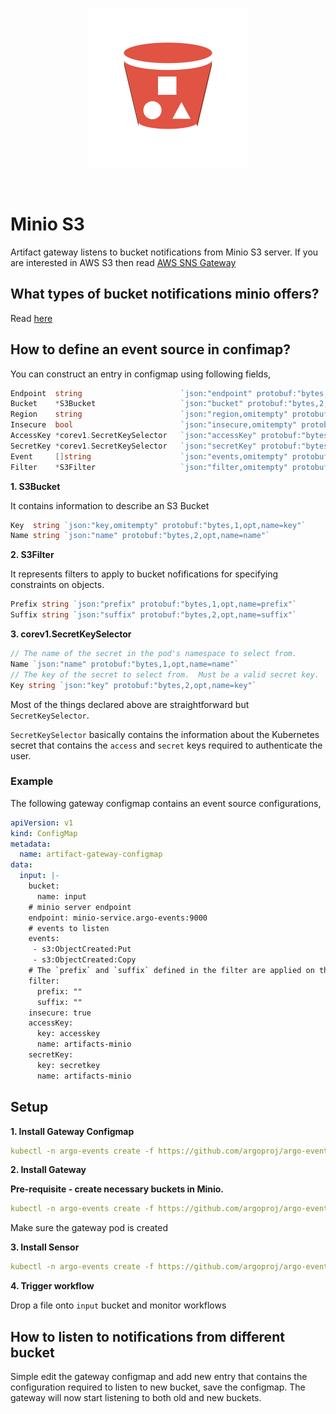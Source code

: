 <p align="center">
  <img src="https://github.com/argoproj/argo-events/blob/update-docs/docs/assets/s3.png?raw=true" alt="Minio S3"/>
</p>

<br/>


# Minio S3

Artifact gateway listens to bucket notifications from Minio S3 server. If you are interested in AWS S3 then 
read [AWS SNS Gateway]() 

## What types of bucket notifications minio offers?
Read [here](https://docs.minio.io/docs/minio-bucket-notification-guide.html)

## How to define an event source in confimap?
You can construct an entry in configmap using following fields,

```go
Endpoint  string                      `json:"endpoint" protobuf:"bytes,1,opt,name=endpoint"`
Bucket    *S3Bucket                   `json:"bucket" protobuf:"bytes,2,opt,name=bucket"`
Region    string                      `json:"region,omitempty" protobuf:"bytes,3,opt,name=region"`
Insecure  bool                        `json:"insecure,omitempty" protobuf:"varint,4,opt,name=insecure"`
AccessKey *corev1.SecretKeySelector   `json:"accessKey" protobuf:"bytes,5,opt,name=accessKey"`
SecretKey *corev1.SecretKeySelector   `json:"secretKey" protobuf:"bytes,6,opt,name=secretKey"`
Event     []string                    `json:"events,omitempty" protobuf:"bytes,7,opt,name=events"`
Filter    *S3Filter                   `json:"filter,omitempty" protobuf:"bytes,8,opt,name=filter"`
```

**1. S3Bucket** 

It contains information to describe an S3 Bucket
```go
Key  string `json:"key,omitempty" protobuf:"bytes,1,opt,name=key"`
Name string `json:"name" protobuf:"bytes,2,opt,name=name"`
```

**2. S3Filter**

It represents filters to apply to bucket nofifications for specifying constraints on objects.
```go
Prefix string `json:"prefix" protobuf:"bytes,1,opt,name=prefix"`
Suffix string `json:"suffix" protobuf:"bytes,2,opt,name=suffix"`
```

**3. corev1.SecretKeySelector**

```go
// The name of the secret in the pod's namespace to select from.
Name `json:"name" protobuf:"bytes,1,opt,name=name"`
// The key of the secret to select from.  Must be a valid secret key.
Key string `json:"key" protobuf:"bytes,2,opt,name=key"`
```

Most of the things declared above are straightforward but `SecretKeySelector`. 

`SecretKeySelector` basically contains the information about the Kubernetes secret that 
contains the `access` and `secret` keys required to authenticate the user.

### Example
The following gateway configmap contains an event source configurations,

```yaml
apiVersion: v1
kind: ConfigMap
metadata:
  name: artifact-gateway-configmap
data:
  input: |-
    bucket:
      name: input
    # minio server endpoint
    endpoint: minio-service.argo-events:9000
    # events to listen
    events: 
     - s3:ObjectCreated:Put
     - s3:ObjectCreated:Copy
    # The `prefix` and `suffix` defined in the filter are applied on the key that is retrieved from bucket notification. 
    filter:
      prefix: ""
      suffix: ""
    insecure: true
    accessKey:
      key: accesskey
      name: artifacts-minio
    secretKey:
      key: secretkey
      name: artifacts-minio
``` 

## Setup

**1. Install Gateway Configmap**

```yaml
kubectl -n argo-events create -f https://github.com/argoproj/argo-events/blob/master/examples/gateways/artifact-gateway-configmap.yaml
```

**2. Install Gateway**

**Pre-requisite - create necessary buckets in Minio.**

```yaml
kubectl -n argo-events create -f https://github.com/argoproj/argo-events/blob/master/examples/gateways/artifact-http.yaml
```

Make sure the gateway pod is created
   
**3. Install Sensor**

```yaml
kubectl -n argo-events create -f https://github.com/argoproj/argo-events/blob/master/examples/sensors/artifact.yaml
```

**4. Trigger workflow**

Drop a file onto `input` bucket and monitor workflows

## How to listen to notifications from different bucket
Simple edit the gateway configmap and add new entry that contains the configuration required to listen to new bucket, save
the configmap. The gateway will now start listening to both old and new buckets. 

